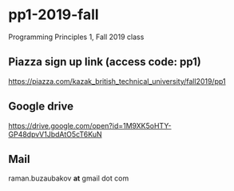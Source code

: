 # pp1-2019-fall
Programming Principles 1, Fall 2019 class

## Piazza sign up link (access code: pp1)
https://piazza.com/kazak_british_technical_university/fall2019/pp1

## Google drive 
https://drive.google.com/open?id=1M9XK5oHTY-GP48dpvV1JbdAtO5cT6KuN

## Mail
raman.buzaubakov __at__ gmail dot com